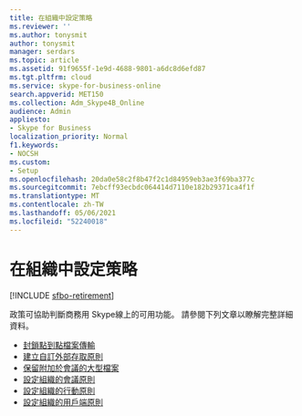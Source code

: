 ```yaml
---
title: 在組織中設定策略
ms.reviewer: ''
ms.author: tonysmit
author: tonysmit
manager: serdars
ms.topic: article
ms.assetid: 91f9655f-1e9d-4688-9801-a6dc8d6efd87
ms.tgt.pltfrm: cloud
ms.service: skype-for-business-online
search.appverid: MET150
ms.collection: Adm_Skype4B_Online
audience: Admin
appliesto:
- Skype for Business
localization_priority: Normal
f1.keywords:
- NOCSH
ms.custom:
- Setup
ms.openlocfilehash: 20da0e58c2f8b47f2c1d84959eb3ae3f69ba377c
ms.sourcegitcommit: 7ebcff93ecbdc064414d7110e182b29371ca4f1f
ms.translationtype: MT
ms.contentlocale: zh-TW
ms.lasthandoff: 05/06/2021
ms.locfileid: "52240018"
---
```

# <a name="set-up-policies-in-your-organization"></a>在組織中設定策略

[!INCLUDE [sfbo-retirement](../../Hub/includes/sfbo-retirement.md)]

政策可協助判斷商務用 Skype線上的可用功能。 請參閱下列文章以瞭解完整詳細資料。

- [封鎖點到點檔案傳輸](block-point-to-point-file-transfers.md)
- [建立自訂外部存取原則](create-custom-external-access-policies.md)
- [保留附加於會議的大型檔案](retaining-large-files-attached-to-a-meeting.md)
- [設定組織的會議原則](set-up-conferencing-policies-for-your-organization.md)
- [設定組織的行動原則](set-up-mobile-policies-for-your-organization.md)
- [設定組織的用戶端原則](set-up-client-policies-for-your-organization.md)
